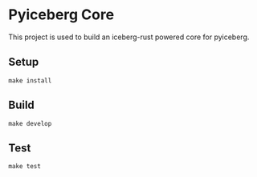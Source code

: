 <!--
  ~ Licensed to the Apache Software Foundation (ASF) under one
  ~ or more contributor license agreements.  See the NOTICE file
  ~ distributed with this work for additional information
  ~ regarding copyright ownership.  The ASF licenses this file
  ~ to you under the Apache License, Version 2.0 (the
  ~ "License"); you may not use this file except in compliance
  ~ with the License.  You may obtain a copy of the License at
  ~
  ~   http://www.apache.org/licenses/LICENSE-2.0
  ~
  ~ Unless required by applicable law or agreed to in writing,
  ~ software distributed under the License is distributed on an
  ~ "AS IS" BASIS, WITHOUT WARRANTIES OR CONDITIONS OF ANY
  ~ KIND, either express or implied.  See the License for the
  ~ specific language governing permissions and limitations
  ~ under the License.
-->

# Pyiceberg Core

This project is used to build an iceberg-rust powered core for pyiceberg.

## Setup

```shell
make install
```

## Build

```shell
make develop
```

## Test

```shell
make test
```